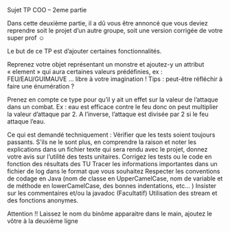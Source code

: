 Sujet TP COO – 2eme partie


Dans cette deuxième partie, il a dû vous être annoncé que vous deviez reprendre soit le projet d’un autre groupe, soit une version corrigée de votre super prof ☺ 

Le but de ce TP est d’ajouter certaines fonctionnalités. 

Reprenez votre objet représentant un monstre et ajoutez-y un attribut « element » qui aura certaines valeurs prédéfinies, ex : FEU/EAU/GUIMAUVE … libre à votre imagination ! Tips : peut-être réfléchir à faire une énumération ? 

Prenez en compte ce type pour qu’il y ait un effet sur la valeur de l’attaque dans un combat. Ex : eau est efficace contre le feu donc on peut multiplier la valeur d’attaque par 2. A l’inverse, l’attaque est divisée par 2 si le feu attaque l’eau.


Ce qui est demandé techniquement : 
Vérifier que les tests soient toujours passants. S’ils ne le sont plus, en comprendre la raison et noter les explications dans un fichier texte qui sera rendu avec le projet, donnez votre avis sur l’utilité des tests unitaires. Corrigez les tests ou le code en fonction des résultats des TU
Tracer les informations importantes dans un fichier de log dans le format que vous souhaitez
Respecter les conventions de codage en Java (nom de classe en UpperCamelCase, nom de variable et de méthode en lowerCamelCase, des bonnes indentations, etc... ) 
Insister sur les commentaires et/ou la javadoc
(Facultatif) Utilisation des stream et des fonctions anonymes.


Attention !!  Laissez le nom du binôme apparaitre dans le main, ajoutez le vôtre à la deuxième ligne
